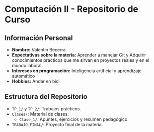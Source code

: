 # Computación II - Repositorio de Curso

## Información Personal
- **Nombre:** Valentin Becerra
- **Expectativas sobre la materia:** Aprender a manejar Git y Adquirir conocimientos prácticos que me sirvan en proyectos reales y en el mundo laboral.
- **Intereses en programación:** Inteligencia artificial y aprendizaje automático
- **Hobbies:** Andar en bici

## Estructura del Repositorio
- `TP_1/` y `TP_2/`: Trabajos prácticos.
- `Clases/`: Material de clases.
  - `Clase_1/`: Apuntes, ejercicios y resumen pedagógico.
- `TRABAJO_FINAL/`: Proyecto final de la materia.